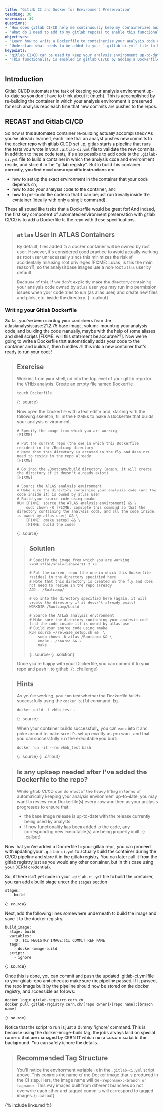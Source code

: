 ```yaml
---
title: "Gitlab CI and Docker for Environment Preservation"
teaching: 30
exercises: 30
questions:
- "How does gitlab CI/CD help me continuously keep my containerized analysis environment(s) up-to-date?"
- "What do I need to add to my gitlab repo(s) to enable this functionality?"
objectives:
- "Learn how to write a Dockerfile to containerize your analysis code and environment."
- "Understand what needs to be added to your `.gitlab-ci.yml` file to keep the containerized environment continuously up to date for your repo."
keypoints:
- "gitlab CI/CD can be used to keep your analysis environment up-to-date by re-building a container that encapsulates the environment each time new commits are pushed to the repo."
- "This functionality is enabled in gitlab CI/CD by adding a Dockerfile to your repo that specifies how to build the environment, and a container-building stage to the .gitlab-ci.yml file."
---
```


## Introduction
Gitlab CI/CD automates the task of keeping your analysis environment up-to-date so you don't have to think about it (much). This is accomplished by re-building the container in which your analysis environment is preserved for each analysis repo each time that new commits are pushed to the repos. 


## RECAST and Gitlab CI/CD

So how is this automated container re-building actually accomplished? As you've already learned, each time that an analyst pushes new commits to the docker repo with gitlab CI/CD set up, gitlab starts a pipeline that runs the tests you wrote in your `.gitlab-ci.yml` file to validate the new commits. In addition to these code tests, it's also possible to add code to the `.gitlab-ci.yml` file to build a container in which the analysis code and environment reside, and store it in the "gitlab registry". But to build this container correctly, you first need some specific instructions on:
 * how to set up the exact environment in the container that your code depends on,
 * how to add your analysis code to the container, and 
 * how to pre-build the code so that it can be just run trivially inside the container (ideally with only a single command).

These all sound like tasks that a Dockerfile would be great for! And indeed, the first key component of automated environment preservation with gitlab CI/CD is to add a Dockerfile to the repo with these specifications.  

> ## `atlas` User in ATLAS Containers
> By default, files added to a docker container will be owned by root user. However, it's considered good practice to avoid actually working as root user unnecessarily since this minimizes the risk of accidentally misusing root privileges [FIXME: Lukas, is this the main reason?], so the analysisbase images use a non-root `atlas` user by default. 
> 
> Because of this, if we don't explicitly make the directory containing your analysis code owned by `atlas` user, you may run into permission issues when your code tries to run (as atlas user) and create new files and plots, etc. inside the directory.
{: .callout}

### Writing your Gitlab Dockerfile

So far, you've been starting your containers from the atlas/analysisbase:21.2.75 base image, volume-mounting your analysis code, and building the code manually, maybe with the help of some aliases and shell scripts [FIXME: will this statement be accurate??]. Now we're going to write a Dockerfile that automatically adds your code to the container and builds it, then bundles all this into a new container that's ready to run your code!


> ## Exercise
> Working from your shell, cd into the top level of your gitlab repo for the VHbb analysis. Create an empty file named Dockerfile
>
> ~~~
> touch Dockerfile
> ~~~
> {: .source}
> 
> Now open the Dockerfile with a text editor and, starting with the following skeleton, fill in the FIXMEs to make a Dockerfile that builds your analysis environment. 
> 
> ~~~
> # Specify the image from which you are working
> [FIXME]
> 
> # Put the current repo (the one in which this Dockerfile resides) in the /Bootcamp directory
> # Note that this directory is created on the fly and does not need to reside in the repo already
> [FIXME] 
> 
> # Go into the /Bootcamp/build directory (again, it will create the directory if it doesn't already exist)
> [FIXME]
> 
> # Source the ATLAS analysis environment
> # Make sure the directory containing your analysis code (and the code inside it) is owned by atlas user
> # Build your source code using cmake
> RUN [FIXME: source the ATLAS analysis environment] && \
>     sudo chown -R [FIXME: complete this command so that the directory containing the analysis code, and all the code inside, is owned by atlas user] && \
>     [FIXME: cmake setup] && \
>     [FIXME: build the code]
> ~~~
> {: .source}
>
> > ## Solution
> > ~~~
> > # Specify the image from which you are working
> > FROM atlas/analysisbase:21.2.75
> > 
> > # Put the current repo (the one in which this Dockerfile resides) in the directory specified here
> > # Note that this directory is created on the fly and does not need to reside in the repo already
> > ADD . /Bootcamp/
> > 
> > # Go into the directory specified here (again, it will create the directory if it doesn't already exist)
> > WORKDIR /Bootcamp/build
> > 
> > # Source the ATLAS analysis environment
> > # Make sure the directory containing your analysis code (and the code inside it) is owned by atlas user
> > # Build your source code using cmake
> > RUN source ~/release_setup.sh &&  \
> >     sudo chown -R atlas /Bootcamp && \
> >     cmake ../source && \
> >     make
> > ~~~
> > {: .source}
> {: .solution}
> 
> Once you're happy with your Dockerfile, you can commit it to your repo and push it to github.
{: .challenge}


> ## Hints
> As you're working, you can test whether the Dockerfile builds successfully using the `docker build` command. Eg.
> ~~~
> docker build -t vhbb_test .
> ~~~
> {: .source}
> 
> When your container builds successfully, you can `exec` into it and poke around to make sure it's set up exactly as you want, and that you can successfully run the executable you built:
> ~~~
> docker run -it --rm vhbb_test bash
> ~~~
> {: .source}
{: .callout}

> ## Is any upkeep needed after I've added the Dockerfile to the repo?
> While gitlab CI/CD can do most of the heavy lifting in terms of automatically keeping your analysis environment up-to-date, you may want to review your Dockerfile(s) every now and then as your analysis progresses to ensure that:
> * the base image release is up-to-date with the release currently being used by analysts
> * If new functionality has been added to the code, any corresponding new executable(s) are being properly built.
{: .callout}

Now that you've added a Dockerfile to your gitlab repo, you can proceed with updating your `.gitlab-ci.yml` to actually build the container during the CI/CD pipeline and store it in the gitlab registry. You can later pull it from the gitlab registry just as you would any other container, but in this case using your CERN credentials. 


So, if there isn't yet code in your `.gitlab-ci.yml` file to build the container, you can add a build stage under the `stages` section

~~~
stages:
  - build
~~~
{: .source}

Next, add the following lines somewhere underneath to build the image and save it to the docker registry. 

~~~
build_image:
  stage: build
  variables:
    TO: $CI_REGISTRY_IMAGE:$CI_COMMIT_REF_NAME
  tags:
    - docker-image-build
  script:
    - ignore
~~~
{: .source}

Once this is done, you can commit and push the updated .gitlab-ci.yml file to your gitlab repo and check to make sure the pipeline passed. If it passed, the repo image built by the pipeline should now be stored on the docker registry, and accessible as follows:

~~~
docker login gitlab-registry.cern.ch
docker pull gitlab-registry.cern.ch/[repo owner]/[repo name]:[branch name]
~~~
{: .source}

Notice that the script to run is just a dummy 'ignore' command. This is because using the docker-image-build tag, the jobs always land on special runners that are managed by CERN IT which run a custom script in the background. You can safely ignore the details.

> ## Recommended Tag Structure
> You'll notice the environment variable `TO` in the `.gitlab-ci.yml` script above. This controls the name of the Docker image that is produced in the CI step. Here, the image name will be `<reponame>:<branch or tagname>`. This way images built from different branches do not overwrite each other and tagged commits will correspond to tagged images.
{: .callout} 

{% include links.md %}

